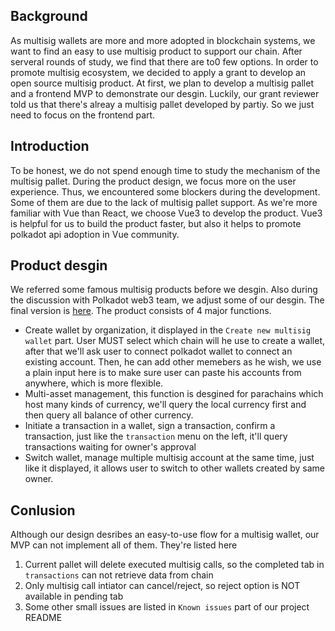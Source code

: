 ## Background
As multisig wallets are more and more adopted in blockchain systems, we want to find an easy to use multisig product to support our chain. After serveral rounds of
study, we find that there are to0 few options. In order to promote multisig ecosystem, we decided to apply a grant to develop an open source multisig product.
At first, we plan to develop a multisig pallet and a frontend MVP to demonstrate our desgin. Luckily, our grant reviewer told us that there's alreay a multisig
pallet developed by partiy. So we just need to focus on the frontend part.

## Introduction
To be honest, we do not spend enough time to study the mechanism of the multisig pallet. During the product design, we focus more on the user experience. Thus,
we encountered some blockers during the development. Some of them are due to the lack of multisig pallet support. As we're more familiar with Vue 
than React, we choose Vue3 to develop the product. Vue3 is helpful for us to build the product faster, but also it helps to promote polkadot api adoption
in Vue community.

## Product desgin
We referred some famous multisig products before we desgin. Also during the discussion with Polkadot web3 team, we adjust some of our desgin. The final version
is [here](https://www.figma.com/file/NBavL709zClLkDMAqP1maR/Substrate-Multisig-Frontend-MVP). The product consists of 4 major functions.  
- Create wallet by organization, it displayed in the `Create new multisig wallet` part. User MUST select which chain will he use to create a wallet, after that
we'll ask user to connect polkadot wallet to connect an existing account. Then, he can add other memebers as he wish, we use a plain input here is to make sure
user can paste his accounts from anywhere, which is more flexible.
- Multi-asset management, this function is desgined for parachains which host many kinds of currency, we'll query the local currency first and then query all balance
of other currency.
- Initiate a transaction in a wallet, sign a transaction, confirm a transaction, just like the `transaction` menu on the left, it'll query transactions waiting for owner's 
approval
- Switch wallet, manage multiple multisig account at the same time, just like it displayed, it allows user to switch to other wallets created by same owner.

## Conlusion
Although our design desribes an easy-to-use flow for a multisig wallet, our MVP can not implement all of them. They're listed here  
1. Current pallet will delete executed multisig calls, so the completed tab in `transactions` can not retrieve data from chain
2. Only multisig call intiator can cancel/reject, so reject option is NOT available in pending tab
3. Some other small issues are listed in `Known issues` part of our project README
